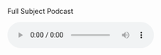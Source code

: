 Full Subject Podcast


<audio controls>
  <source src="https://drive.google.com/file/d/1-vMQsDmlsgMkwCSQZkAgy6k7rJqF5ZlW/view?usp=sharing" type="audio/wav">
</audio>
